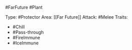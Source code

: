#FarFuture  #Plant

Type: #Protector
Area: [[Far Future]]
Attack: #Melee
Traits:
- #Chill
- #Pass-through
- #FireImmune
- #IceImmune